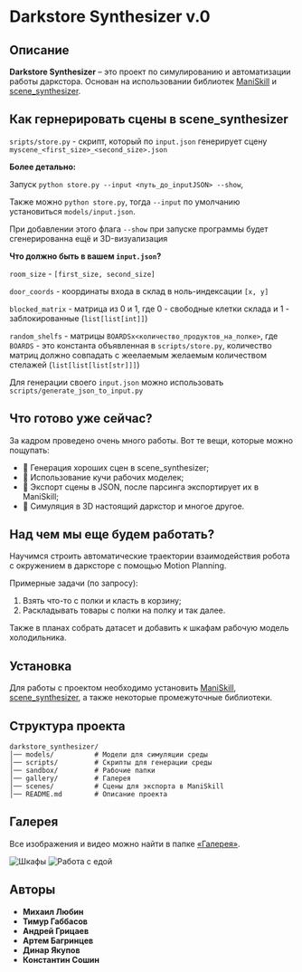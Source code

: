 # Darkstore Synthesizer v.0

## Описание  
**Darkstore Synthesizer** – это проект по симулированию и автоматизации работы даркстора. Основан на использовании библиотек [ManiSkill](https://github.com/haosulab/ManiSkill) и [scene_synthesizer](https://github.com/NVlabs/scene_synthesizer).

## Как гернерировать сцены в scene_synthesizer
```sripts/store.py``` - скрипт, который по ```input.json``` 
генерирует сцену ```myscene_<first_size>_<second_size>.json```

**Более детально:**

Запуск ```python store.py --input <путь_до_inputJSON> --show```,

Также можно ```python store.py```, тогда ```--input``` по умолчанию установиться ```models/input.json```.

При добавлении этого флага ```--show``` при запуске программы будет сгенерированна ещё и 3D-визуализация

**Что должно быть в вашем ```input.json```?**

```room_size``` - ```[first_size, second_size]```

```door_coords``` - координаты входа в склад в ноль-индексации ```[x, y]```

```blocked_matrix``` - матрица из 0 и 1, где 0 - свободные клетки склада и 1 - заблокированные (```list[list[int]]```)

```random_shelfs``` - матрицы ```BOARDSx<количество_продуктов_на_полке>```,
где ```BOARDS``` - это константа объявленная в ```scripts/store.py```, количество матриц должно совпадать с жеелаемым 
желаемым количеством стелажей (```list[list[list[str]]]```)

Для генерации своего ```input.json``` можно использовать ```scripts/generate_json_to_input.py```

## Что готово уже сейчас?
За кадром проведено очень много работы. Вот те вещи, которые можно пощупать:
- 🔹 Генерация хороших сцен в scene_synthesizer;
- 🔹 Использование кучи рабочих моделек;
- 🔹 Экспорт сцены в JSON, после парсинга экспортирует их в ManiSkill;
- 🔹 Симуляция в 3D настоящий даркстор и многое другое.

## Над чем мы еще будем работать?
Научимся строить автоматические траектории взаимодействия робота с окружением в дарксторе с помощью Motion Planning.

Примерные задачи (по запросу):
1. Взять что-то с полки и класть в корзину;
2. Раскладывать товары с полки на полку и так далее.

Также в планах собрать датасет и добавить к шкафам рабочую модель холодильника.

## Установка  
Для работы с проектом необходимо установить [ManiSkill](https://github.com/haosulab/ManiSkill), [scene_synthesizer](https://github.com/NVlabs/scene_synthesizer), а также некоторые промежуточные библиотеки.

## Структура проекта
```
darkstore_synthesizer/
│── models/          # Модели для симуляции среды
│── scripts/         # Скрипты для генерации среды
│── sandbox/         # Рабочие папки
│── gallery/         # Галерея
│── scenes/          # Сцены для экспорта в ManiSkill
│── README.md        # Описание проекта
```

## Галерея
Все изображения и видео можно найти в папке [«Галерея»](https://github.com/SoshinK/darkstore_synthesizer/tree/main/gallery).

![Шкафы](gallery/Shelfs6.png)
![Работа с едой](gallery/ModelsOfFood.jpg)

## Авторы  
- **Михаил Любин**
- **Тимур Габбасов**  
- **Андрей Грицаев**
- **Артем Багринцев**
- **Динар Якупов**
- **Константин Сошин**
